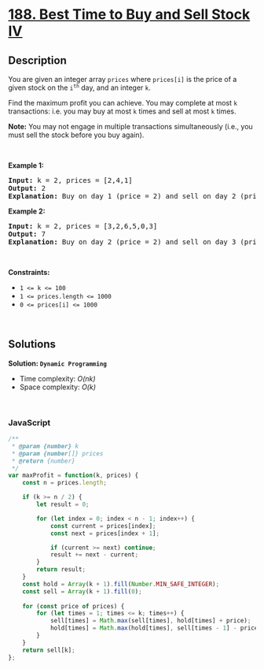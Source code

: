 # [188. Best Time to Buy and Sell Stock IV](https://leetcode.com/problems/best-time-to-buy-and-sell-stock-iv)

## Description

<div class="elfjS" data-track-load="description_content"><p>You are given an integer array <code>prices</code> where <code>prices[i]</code> is the price of a given stock on the <code>i<sup>th</sup></code> day, and an integer <code>k</code>.</p>

<p>Find the maximum profit you can achieve. You may complete at most <code>k</code> transactions: i.e. you may buy at most <code>k</code> times and sell at most <code>k</code> times.</p>

<p><strong>Note:</strong> You may not engage in multiple transactions simultaneously (i.e., you must sell the stock before you buy again).</p>

<p>&nbsp;</p>
<p><strong class="example">Example 1:</strong></p>

<pre><strong>Input:</strong> k = 2, prices = [2,4,1]
<strong>Output:</strong> 2
<strong>Explanation:</strong> Buy on day 1 (price = 2) and sell on day 2 (price = 4), profit = 4-2 = 2.
</pre>

<p><strong class="example">Example 2:</strong></p>

<pre><strong>Input:</strong> k = 2, prices = [3,2,6,5,0,3]
<strong>Output:</strong> 7
<strong>Explanation:</strong> Buy on day 2 (price = 2) and sell on day 3 (price = 6), profit = 6-2 = 4. Then buy on day 5 (price = 0) and sell on day 6 (price = 3), profit = 3-0 = 3.
</pre>

<p>&nbsp;</p>
<p><strong>Constraints:</strong></p>

<ul>
	<li><code>1 &lt;= k &lt;= 100</code></li>
	<li><code>1 &lt;= prices.length &lt;= 1000</code></li>
	<li><code>0 &lt;= prices[i] &lt;= 1000</code></li>
</ul>
</div>

<p>&nbsp;</p>

## Solutions

**Solution: `Dynamic Programming`**
- Time complexity: <em>O(nk)</em>
- Space complexity: <em>O(k)</em>

<p>&nbsp;</p>

### **JavaScript**

```js
/**
 * @param {number} k
 * @param {number[]} prices
 * @return {number}
 */
var maxProfit = function(k, prices) {
    const n = prices.length;

    if (k >= n / 2) {
        let result = 0;

        for (let index = 0; index < n - 1; index++) {
            const current = prices[index];
            const next = prices[index + 1];

            if (current >= next) continue;
            result += next - current;
        }
        return result;
    }
    const hold = Array(k + 1).fill(Number.MIN_SAFE_INTEGER);
    const sell = Array(k + 1).fill(0);
    
    for (const price of prices) {
        for (let times = 1; times <= k; times++) {
            sell[times] = Math.max(sell[times], hold[times] + price);
            hold[times] = Math.max(hold[times], sell[times - 1] - price);
        }
    }
    return sell[k];
};
```
